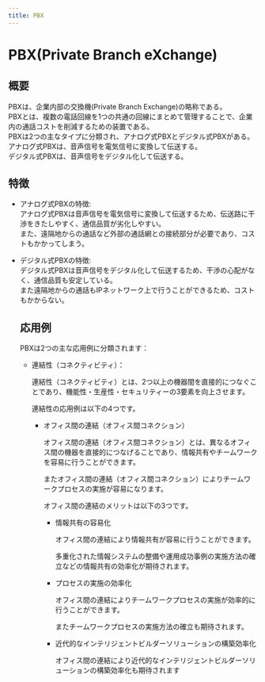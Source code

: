 ```yaml
---
title: PBX
---
```


# PBX(Private Branch eXchange)
## 概要
PBXは、企業内部の交換機(Private Branch Exchange)の略称である。  
PBXとは、複数の電話回線を1つの共通の回線にまとめて管理することで、企業内の通話コストを削減するための装置である。  
PBXは2つの主なタイプに分類され、アナログ式PBXとデジタル式PBXがある。  
アナログ式PBXは、音声信号を電気信号に変換して伝送する。  
デジタル式PBXは、音声信号をデジタル化して伝送する。  
## 特徴
- アナログ式PBXの特徴:  
アナログ式PBXは音声信号を電気信号に変換して伝送するため、伝送路に干渉をきたしやすく、通信品質が劣化しやすい。  
また、遠隔地からの通話など外部の通話網との接続部分が必要であり、コストもかかってしまう。  
- デジタル式PBXの特徴:  
デジタル式PBXは音声信号をデジタル化して伝送するため、干渉の心配がなく、通信品質も安定している。  
また遠隔地からの通話もIPネットワーク上で行うことができるため、コストもかからない。  

  ## 応用例  ##

  PBXは2つの主な応用例に分類されます：

  - 連結性（コネクティビティ）：

    連結性（コネクティビティ）とは、2つ以上の機器間を直接的につなぐことであり、機能性・生産性・セキュリティーの3要素を向上させます。

    連結性の応用例は以下の4つです。

    - オフィス間の連結（オフィス間コネクション）

      オフィス間の連結（オフィス間コネクション）とは、異なるオフィス間の機器を直接的につなげることであり、情報共有やチームワークを容易に行うことができます。

      またオフィス間の連結（オフィス間コネクション）によりチームワークプロセスの実施が容易になります。

      オフィス間の連結のメリットは以下の3つです。

      - 情報共有の容易化

        オフィス間の連結により情報共有が容易に行うことができます。

        多重化された情報システムの整備や運用成功事例の実施方法の確立などの情報共有の効率化が期待されます。

      - プロセスの実施の効率化

        オフィス間の連結によりチームワークプロセスの実施が効率的に行うことができます。

        またチームワークプロセスの実施方法の確立も期待されます。

      - 近代的なインテリジェントビルダーソリューションの構築効率化

        オフィス間の連結により近代的なインテリジェントビルダーソリューションの構築効率化も期待されます
